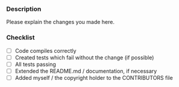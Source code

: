 ### Description
Please explain the changes you made here.

### Checklist
- [ ] Code compiles correctly
- [ ] Created tests which fail without the change (if possible)
- [ ] All tests passing
- [ ] Extended the README.md / documentation, if necessary
- [ ] Added myself / the copyright holder to the CONTRIBUTORS file
